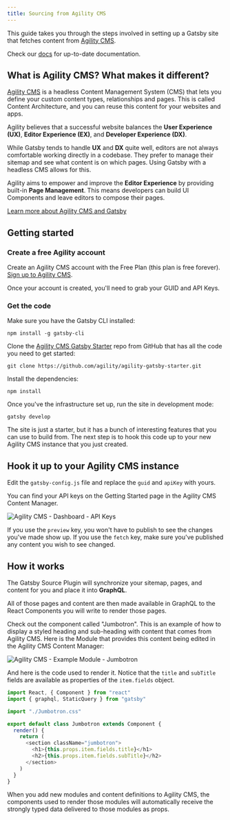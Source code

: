 ```yaml
---
title: Sourcing from Agility CMS
---
```


This guide takes you through the steps involved in setting up a Gatsby site that fetches content from [Agility CMS](https://agilitycms.com/).

Check our [docs](https://help.agilitycms.com/hc/en-us/articles/360039879872) for up-to-date documentation.

## What is Agility CMS? What makes it different?

[Agility CMS](https://agilitycms.com/) is a headless Content Management System (CMS) that lets you define your custom content types, relationships and pages. This is called Content Architecture, and you can reuse this content for your websites and apps.

Agility believes that a successful website balances the **User Experience (UX)**, **Editor Experience (EX)**, and **Developer Experience (DX)**. 

While Gatsby tends to handle **UX** and **DX** quite well, editors are not always comfortable working directly in a codebase. They prefer to manage their sitemap and see what content is on which pages. Using Gatsby with a headless CMS allows for this.

Agility aims to empower and improve the **Editor Experience** by providing built-in **Page Management**. This means developers can build UI Components and leave editors to compose their pages.

[Learn more about Agility CMS and Gatsby](https://help.agilitycms.com/hc/en-us/articles/360039879872)

## Getting started

### Create a free Agility account

Create an Agility CMS account with the Free Plan (this plan is free forever). [Sign up to Agility CMS](https://account.agilitycms.com/sign-up?product=agility-free).

Once your account is created, you'll need to grab your GUID and API Keys.

### Get the code

Make sure you have the Gatsby CLI installed:

```shell
npm install -g gatsby-cli
```

Clone the [Agility CMS Gatsby Starter](https://github.com/agility/agility-gatsby-starter) repo from GitHub that has all the code you need to get started:

```shell
git clone https://github.com/agility/agility-gatsby-starter.git
```

Install the dependencies:

```shell
npm install
```

Once you've the infrastructure set up, run the site in development mode:

```shell
gatsby develop
```

The site is just a starter, but it has a bunch of interesting features that you can use to build from. The next step is to hook this code up to your new Agility CMS instance that you just created.

## Hook it up to your Agility CMS instance

Edit the `gatsby-config.js` file and replace the `guid` and `apiKey` with yours.

You can find your API keys on the Getting Started page in the Agility CMS Content Manager.

![Agility CMS - Dashboard - API Keys](./images/agilitycms-api-keys.png)

If you use the `preview` key, you won't have to publish to see the changes you've made show up. If you use the `fetch` key, make sure you've published any content you wish to see changed.

## How it works

The Gatsby Source Plugin will synchronize your sitemap, pages, and content for you and place it into **GraphQL**. 

All of those pages and content are then made available in GraphQL to the React Components you will write to render those pages.


Check out the component called "Jumbotron". This is an example of how to display a styled heading and sub-heading with content that comes from Agility CMS. Here is the Module that provides this content being edited in the Agility CMS Content Manager:

![Agility CMS - Example Module - Jumbotron](./images/agilitycms-jumbotron.png)

And here is the code used to render it. Notice that the `title` and `subTitle` fields are available as properties of the `item.fields` object.

```jsx:title=src/modules/Jumbotron.js
import React, { Component } from "react"
import { graphql, StaticQuery } from "gatsby"

import "./Jumbotron.css"

export default class Jumbotron extends Component {
  render() {
    return (
      <section className="jumbotron">
        <h1>{this.props.item.fields.title}</h1>
        <h2>{this.props.item.fields.subTitle}</h2>
      </section>
    )
  }
}
```

When you add new modules and content definitions to Agility CMS, the components used to render those modules will automatically receive the strongly typed data delivered to those modules as props.

